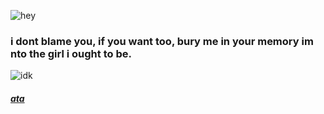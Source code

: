 ![hey](https://i.pinimg.com/736x/bd/d1/71/bdd171498867cbb9f2a14d7fade34a37.jpg)

### i dont blame you, if you want too, bury me in your memory im nto the girl i ought to be.
![idk](https://komarev.com/ghpvc/?username=your-github-COlNRUSH&color=000000)

##### [ata](https://maxx.atabook.org)

